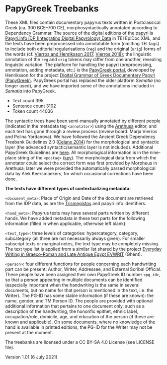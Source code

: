 # PapyGreek Treebanks

These XML files contain documentary papyrus texts written in Postclassical Greek (ca. 300 BCE–700 CE), morphosyntactically annotated according to Dependency Grammar. The source of the digital editions of the papyri is [Papyri.info IDP (Integrating Digital Papyrology) Data](https://github.com/papyri/idp.data) in TEI EpiDoc XML, and the texts have been preprocessed into annotatable form (omitting TEI tags) to include both editorial regularisations (`reg`) and the original (`orig`) forms of the words (cf. [Vierros and Henriksson 2017](https://hal.archives-ouvertes.fr/hal-01279493v2), [Vierros 2018)](https://www.degruyter.com/document/doi/10.1515/9783110547450-006/html); the linguistic annotation of the `reg` and `orig` tokens may differ from one another, revealing linguistic variation. The platform for handling the papyri (preprocessing, annotation, adding metadata, etc.) is the [PapyGreek portal](https://papygreek.hum.helsinki.fi/), developed by Henriksson for the project [Digital Grammar of Greek Documentary Papyri (PapyGreek)](https://www2.helsinki.fi/en/researchgroups/digital-grammar-of-greek-documentary-papyri). PapyGreek portal has replaced the older platform _Sematia_ (no longer used), and we have imported some of the annotations included in _Sematia_ into PapyGreek.

- Text count 395
- Sentence count 3102
- Token count 44036

The syntactic trees have been semi-manually annotated by different people (indicated in the metadata tag `<annotator>`) using the [Arethusa](https://www.perseids.org/tools/arethusa/app/#/) editor, and each text has gone through a review process (review board: Marja Vierros and Polina Yordanova). We have followed the Ancient Greek Dependency Treebank Guidelines 2.0 ([Celano 2014](https://github.com/PerseusDL/treebank_data/blob/master/AGDT2/guidelines/Greek_guidelines.md)) for the morphological and syntactic layer (the advanced syntactic/semantic layer is not included). Additional PapyGreek Guidelines are [here](https://docs.google.com/document/d/1bqZaRU2E_Ixg6Z3s9qcY4EWN6DB1k5C3I4Vgs7vSsh4/edit#heading=h.yi9iujik2bb2). All morphological information is in the nine-place string of the `<postag>` ([key](https://docs.google.com/document/d/1hzrAkSwhTcHVBnJSOJ28j6PP1vPP9MiQo5Zj989dttc/edit?usp=sharing)). The morphological data from which the annotator could select the correct form was first provided by Morpheus in Arethusa; later we were provided the automatically parsed morphological data by Alek Keersmaekers, for which occasional corrections have been done.

**The texts have different types of contextualizing metadata:**

`<document_meta>`: Place of Origin and Date of the document are retrieved from the IDP data, as are the [Trismegistos](https://www.trismegistos.org/index.php) and papyri.info identifiers.

`<hand_meta>`: Papyrus texts may have several parts written by different hands. We have added metadata in these text parts for the following information (filled in when applicable, otherwise left blank):

`<text_type>`: three levels of categories: hypercategory, category, subcategory (all three are not necessarily always given). For smaller subscript texts or marginal notes, the text type may be completely missing. The text type list is applied from a similar list shared by the project [Everyday Writing in Graeco-Roman and Late Antique Egypt EVWRIT](https://www.evwrit.ugent.be/) (Ghent).

`<person>`: four different functions for people concerning each handwriting part can be present: Author, Writer, Addressee, and External Scribal Official. These people have been assigned their own PapyGreek ID number `<pg_id>`, so that a person appearing in multiple documents can be identified (especially important when the handwriting is the same in several documents, but no name for that person is mentioned in the text, i.e. the Writer). The PG-ID has some stable information (if these are known): the name, gender, and TM Person ID. The people are provided with optional additional information that pertains to one document only, such as a description of the handwriting, the honorific epithet, ethnic label, occupation/role, domicile, age, and education of the person (if these are known and applicable). On some documents, where no knowledge of the hand is available in printed editions, the PG-ID for the Writer may not be present at the moment.

The treebanks are licensed under a CC BY-SA 4.0 License (see LICENSE file).

Version 1.01 (6 July 2021)